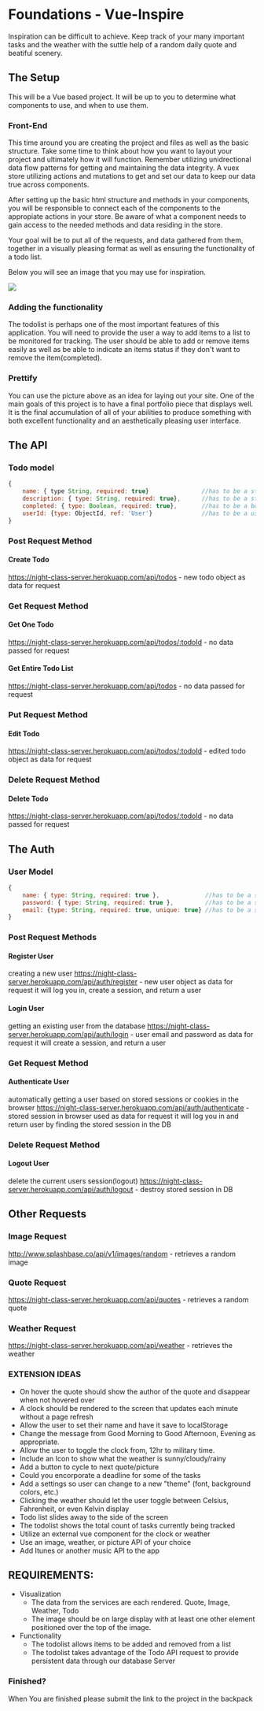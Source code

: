# Foundations - Vue-Inspire
Inspiration can be difficult to achieve. Keep track of your many important tasks and the weather with the suttle help of a random daily quote and beatiful scenery.   

## The Setup
This will be a Vue based project. It will be up to you to determine what components to use, and when to use them.

### Front-End
This time around you are creating the project and files as well as the basic structure. Take some time to think about how you want to layout your project and ultimately how it will function. Remember utilizing unidrectional data flow patterns for getting and maintaining the data integrity. A vuex store utilizing actions and mutations to get and set our data to keep our data true across components.

After setting up the basic html structure and methods in your components, you will be responsible to connect each of the components to the appropiate actions in your store. Be aware of what a component needs to gain access to the needed methods and data residing in the store.

Your goal will be to put all of the requests, and data gathered from them, together in a visually pleasing format as well as ensuring the functionality of a todo list. 

Below you will see an image that you may use for inspiration. 

<div class="text-center">
    <img class="img-responsive" src="https://bcw.blob.core.windows.net/public/img/inspire.jpg"/>
</div>

### Adding the functionality 

The todolist is perhaps one of the most important features of this application. You will need to provide the user a way to add items to a list to be monitored for tracking. The user should be able to add or remove items easily as well as be able to indicate an items status if they don't want to remove the item(completed).

### Prettify

You can use the picture above as an idea for laying out your site. One of the main goals of this project is to have a final portfolio piece that displays well. It is the final accumulation of all of your abilities to produce something with both excellent functionality and an aesthetically pleasing user interface.

## The API

### Todo model
```javascript
{
    name: { type String, required: true}               //has to be a string
    description: { type: String, required: true},      //has to be a string
    completed: { type: Boolean, required: true},       //has to be a bool
    userId: {type: ObjectId, ref: 'User'}              //has to be a users id
}
```

### Post Request Method

#### Create Todo
https://night-class-server.herokuapp.com/api/todos - new todo object as data for request


### Get Request Method

#### Get One Todo
https://night-class-server.herokuapp.com/api/todos/:todoId - no data passed for request

#### Get Entire Todo List 
https://night-class-server.herokuapp.com/api/todos - no data passed for request


### Put Request Method

#### Edit Todo
https://night-class-server.herokuapp.com/api/todos/:todoId - edited todo object as data for request


### Delete Request Method

#### Delete Todo
https://night-class-server.herokuapp.com/api/todos/:todoId - no data passed for request


## The Auth

### User Model
```javascript
{
    name: { type: String, required: true },             //has to be a string
    password: { type: String, required: true },         //has to be a string
    email: {type: String, required: true, unique: true} //has to be a string and cant match another in the Database
}
```


### Post Request Methods

#### Register User
creating a new user
https://night-class-server.herokuapp.com/api/auth/register - new user object as data for request it will log you in, create a session, and return a user

#### Login User
getting an existing user from the database
https://night-class-server.herokuapp.com/api/auth/login - user email and password as data for request it will create a session, and return a user


### Get Request Method

#### Authenticate User
automatically getting a user based on stored sessions or cookies in the browser
https://night-class-server.herokuapp.com/api/auth/authenticate - stored session in browser used as data for request it will log you in and return user by finding the stored session in the DB


### Delete Request Method

#### Logout User
delete the current users session(logout)
https://night-class-server.herokuapp.com/api/auth/logout - destroy stored session in DB

## Other Requests

### Image Request
http://www.splashbase.co/api/v1/images/random - retrieves a random image

### Quote Request
https://night-class-server.herokuapp.com/api/quotes - retrieves a random quote

### Weather Request
https://night-class-server.herokuapp.com/api/weather - retrieves the weather


### EXTENSION IDEAS 
- On hover the quote should show the author of the quote and disappear when not hovered over
- A clock should be rendered to the screen that updates each minute without a page refresh
- Allow the user to set their name and have it save to localStorage
- Change the message from Good Morning to Good Afternoon, Evening as appropriate. 
- Allow the user to toggle the clock from, 12hr to military time. 
- Include an Icon to show what the weather is sunny/cloudy/rainy
- Add a button to cycle to next quote/picture
- Could you encorporate a deadline for some of the tasks
- Add a settings so user can change to a new "theme" (font, background colors, etc.)
- Clicking the weather should let the user toggle between Celsius, Fahrenheit, or even Kelvin display
- Todo list slides away to the side of the screen
- The todolist shows the total count of tasks currently being tracked
- Utilize an external vue component for the clock or weather
- Use an image, weather, or picture API of your choice
- Add Itunes or another music API to the app

## REQUIREMENTS:
 - Visualization
   - The data from the services are each rendered. Quote, Image, Weather, Todo
   - The image should be on large display with at least one other element positioned over the top of the image.
 - Functionality
    - The todolist allows items to be added and removed from a list
    - The todolist takes advantage of the Todo API request to provide persistent data through our database Server

### Finished?
When You are finished please submit the link to the project in the backpack

